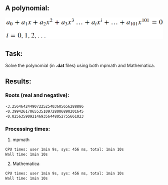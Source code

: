 ## A polynomial:  
![](../images/polynomial_w_o101.png)

## Task:  
Solve the polynomial (in **.dat** files) using both mpmath and Mathematica.

## Results:  

### Roots (real and negative):  
```
-3.25646424490722525403605656288886     
-0.39942617065535109728006890201645     
-0.02563590921469356448052755661023
```

### Processing times:
1. mpmath 
```
CPU times: user 1min 9s, sys: 456 ms, total: 1min 10s
Wall time: 1min 10s
```  
2. Mathematica
```
CPU times: user 1min 9s, sys: 456 ms, total: 1min 10s
Wall time: 1min 10s
```  
